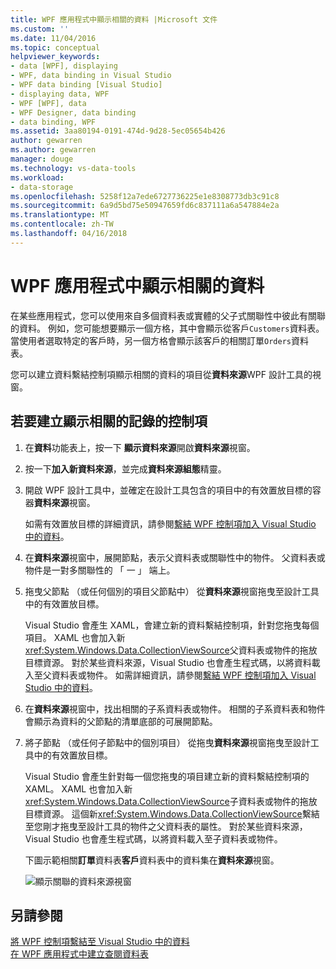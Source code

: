 ```yaml
---
title: WPF 應用程式中顯示相關的資料 |Microsoft 文件
ms.custom: ''
ms.date: 11/04/2016
ms.topic: conceptual
helpviewer_keywords:
- data [WPF], displaying
- WPF, data binding in Visual Studio
- WPF data binding [Visual Studio]
- displaying data, WPF
- WPF [WPF], data
- WPF Designer, data binding
- data binding, WPF
ms.assetid: 3aa80194-0191-474d-9d28-5ec05654b426
author: gewarren
ms.author: gewarren
manager: douge
ms.technology: vs-data-tools
ms.workload:
- data-storage
ms.openlocfilehash: 5258f12a7ede6727736225e1e8308773db3c91c8
ms.sourcegitcommit: 6a9d5bd75e50947659fd6c837111a6a547884e2a
ms.translationtype: MT
ms.contentlocale: zh-TW
ms.lasthandoff: 04/16/2018
---
```

# <a name="display-related-data-in-wpf-applications"></a>WPF 應用程式中顯示相關的資料
在某些應用程式，您可以使用來自多個資料表或實體的父子式關聯性中彼此有關聯的資料。 例如，您可能想要顯示一個方格，其中會顯示從客戶`Customers`資料表。 當使用者選取特定的客戶時，另一個方格會顯示該客戶的相關訂單`Orders`資料表。

您可以建立資料繫結控制項顯示相關的資料的項目從**資料來源**WPF 設計工具的視窗。

## <a name="to-create-controls-that-display-related-records"></a>若要建立顯示相關的記錄的控制項

1. 在**資料**功能表上，按一下 **顯示資料來源**開啟**資料來源**視窗。

2. 按一下**加入新資料來源**，並完成**資料來源組態**精靈。

3. 開啟 WPF 設計工具中，並確定在設計工具包含的項目中的有效置放目標的容器**資料來源**視窗。

     如需有效置放目標的詳細資訊，請參閱[繫結 WPF 控制項加入 Visual Studio 中的資料](../data-tools/bind-wpf-controls-to-data-in-visual-studio.md)。

4. 在**資料來源**視窗中，展開節點，表示父資料表或關聯性中的物件。 父資料表或物件是一對多關聯性的 「 一 」 端上。

5. 拖曳父節點 （或任何個別的項目父節點中） 從**資料來源**視窗拖曳至設計工具中的有效置放目標。

     Visual Studio 會產生 XAML，會建立新的資料繫結控制項，針對您拖曳每個項目。 XAML 也會加入新<xref:System.Windows.Data.CollectionViewSource>父資料表或物件的拖放目標資源。 對於某些資料來源，Visual Studio 也會產生程式碼，以將資料載入至父資料表或物件。 如需詳細資訊，請參閱[繫結 WPF 控制項加入 Visual Studio 中的資料](../data-tools/bind-wpf-controls-to-data-in-visual-studio.md)。

6. 在**資料來源**視窗中，找出相關的子系資料表或物件。 相關的子系資料表和物件會顯示為資料的父節點的清單底部的可展開節點。

7. 將子節點 （或任何子節點中的個別項目） 從拖曳**資料來源**視窗拖曳至設計工具中的有效置放目標。

     Visual Studio 會產生針對每一個您拖曳的項目建立新的資料繫結控制項的 XAML。 XAML 也會加入新<xref:System.Windows.Data.CollectionViewSource>子資料表或物件的拖放目標資源。 這個新<xref:System.Windows.Data.CollectionViewSource>繫結至您剛才拖曳至設計工具的物件之父資料表的屬性。 對於某些資料來源，Visual Studio 也會產生程式碼，以將資料載入至子資料表或物件。

     下圖示範相關**訂單**資料表**客戶**資料表中的資料集在**資料來源**視窗。

     ![顯示關聯的資料來源視窗](../data-tools/media/datasources2.gif "DataSources2")

## <a name="see-also"></a>另請參閱
[將 WPF 控制項繫結至 Visual Studio 中的資料](../data-tools/bind-wpf-controls-to-data-in-visual-studio.md)   
[在 WPF 應用程式中建立查閱資料表](../data-tools/create-lookup-tables-in-wpf-applications.md)